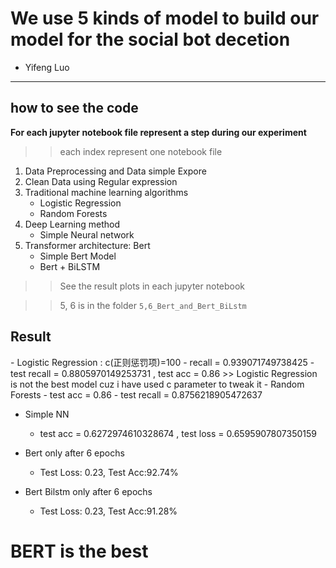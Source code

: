 # We use 5 kinds of model to build our model for the social bot decetion 

- Yifeng Luo

---
## how to see the code

**For each jupyter notebook file represent a step during our experiment**
>> each index represent one notebook file

1. Data Preprocessing and Data simple Expore
2. Clean Data using Regular expression
3. Traditional machine learning algorithms
    - Logistic Regression
    - Random Forests
4. Deep Learning method
    - Simple Neural network
5. Transformer architecture: Bert
    - Simple Bert Model
    - Bert + BiLSTM 

>> See the result plots in each jupyter notebook



>> 5, 6 is in the folder `5,6_Bert_and_Bert_BiLstm`


## Result
<best>
- Logistic Regression : c(正则惩罚项)=100
    - recall = 0.939071749738425
    - test recall = 0.8805970149253731 , test acc = 0.86
>> Logistic Regression is not the best model cuz i have used c parameter to tweak it     
- Random Forests
    - test acc = 0.86
    - test recall = 0.8756218905472637

- Simple NN 
    - test acc = 0.6272974610328674 , test loss = 0.6595907807350159

- Bert only after 6 epochs
    -  Test Loss: 0.23, Test Acc:92.74%

- Bert Bilstm only after 6 epochs
    - Test Loss: 0.23, Test Acc:91.28%

# BERT is the best 
